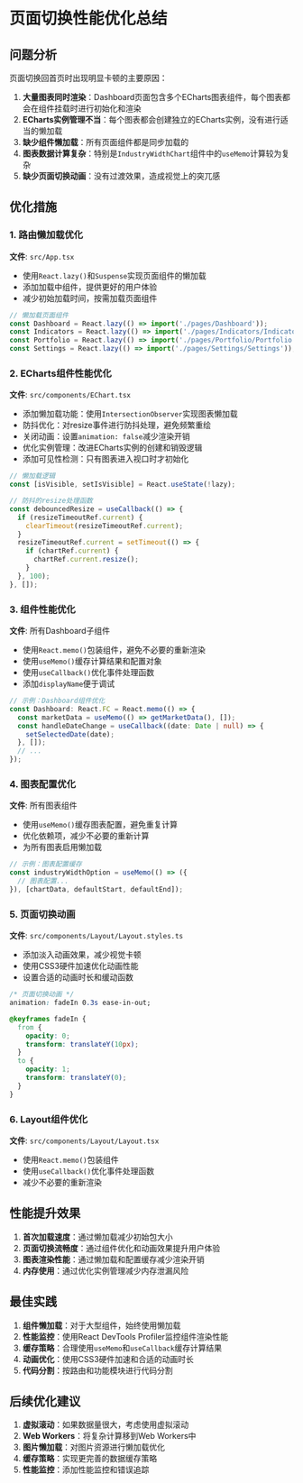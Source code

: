 # 页面切换性能优化总结

## 问题分析

页面切换回首页时出现明显卡顿的主要原因：

1. **大量图表同时渲染**：Dashboard页面包含多个ECharts图表组件，每个图表都会在组件挂载时进行初始化和渲染
2. **ECharts实例管理不当**：每个图表都会创建独立的ECharts实例，没有进行适当的懒加载
3. **缺少组件懒加载**：所有页面组件都是同步加载的
4. **图表数据计算复杂**：特别是`IndustryWidthChart`组件中的`useMemo`计算较为复杂
5. **缺少页面切换动画**：没有过渡效果，造成视觉上的突兀感

## 优化措施

### 1. 路由懒加载优化

**文件**: `src/App.tsx`
- 使用`React.lazy()`和`Suspense`实现页面组件的懒加载
- 添加加载中组件，提供更好的用户体验
- 减少初始加载时间，按需加载页面组件

```typescript
// 懒加载页面组件
const Dashboard = React.lazy(() => import('./pages/Dashboard'));
const Indicators = React.lazy(() => import('./pages/Indicators/Indicators'));
const Portfolio = React.lazy(() => import('./pages/Portfolio/Portfolio'));
const Settings = React.lazy(() => import('./pages/Settings/Settings'));
```

### 2. ECharts组件性能优化

**文件**: `src/components/EChart.tsx`
- 添加懒加载功能：使用`IntersectionObserver`实现图表懒加载
- 防抖优化：对resize事件进行防抖处理，避免频繁重绘
- 关闭动画：设置`animation: false`减少渲染开销
- 优化实例管理：改进ECharts实例的创建和销毁逻辑
- 添加可见性检测：只有图表进入视口时才初始化

```typescript
// 懒加载逻辑
const [isVisible, setIsVisible] = React.useState(!lazy);

// 防抖的resize处理函数
const debouncedResize = useCallback(() => {
  if (resizeTimeoutRef.current) {
    clearTimeout(resizeTimeoutRef.current);
  }
  resizeTimeoutRef.current = setTimeout(() => {
    if (chartRef.current) {
      chartRef.current.resize();
    }
  }, 100);
}, []);
```

### 3. 组件性能优化

**文件**: 所有Dashboard子组件
- 使用`React.memo()`包装组件，避免不必要的重新渲染
- 使用`useMemo()`缓存计算结果和配置对象
- 使用`useCallback()`优化事件处理函数
- 添加`displayName`便于调试

```typescript
// 示例：Dashboard组件优化
const Dashboard: React.FC = React.memo(() => {
  const marketData = useMemo(() => getMarketData(), []);
  const handleDateChange = useCallback((date: Date | null) => {
    setSelectedDate(date);
  }, []);
  // ...
});
```

### 4. 图表配置优化

**文件**: 所有图表组件
- 使用`useMemo()`缓存图表配置，避免重复计算
- 优化依赖项，减少不必要的重新计算
- 为所有图表启用懒加载

```typescript
// 示例：图表配置缓存
const industryWidthOption = useMemo(() => ({
  // 图表配置...
}), [chartData, defaultStart, defaultEnd]);
```

### 5. 页面切换动画

**文件**: `src/components/Layout/Layout.styles.ts`
- 添加淡入动画效果，减少视觉卡顿
- 使用CSS3硬件加速优化动画性能
- 设置合适的动画时长和缓动函数

```css
/* 页面切换动画 */
animation: fadeIn 0.3s ease-in-out;

@keyframes fadeIn {
  from {
    opacity: 0;
    transform: translateY(10px);
  }
  to {
    opacity: 1;
    transform: translateY(0);
  }
}
```

### 6. Layout组件优化

**文件**: `src/components/Layout/Layout.tsx`
- 使用`React.memo()`包装组件
- 使用`useCallback()`优化事件处理函数
- 减少不必要的重新渲染

## 性能提升效果

1. **首次加载速度**：通过懒加载减少初始包大小
2. **页面切换流畅度**：通过组件优化和动画效果提升用户体验
3. **图表渲染性能**：通过懒加载和配置缓存减少渲染开销
4. **内存使用**：通过优化实例管理减少内存泄漏风险

## 最佳实践

1. **组件懒加载**：对于大型组件，始终使用懒加载
2. **性能监控**：使用React DevTools Profiler监控组件渲染性能
3. **缓存策略**：合理使用`useMemo`和`useCallback`缓存计算结果
4. **动画优化**：使用CSS3硬件加速和合适的动画时长
5. **代码分割**：按路由和功能模块进行代码分割

## 后续优化建议

1. **虚拟滚动**：如果数据量很大，考虑使用虚拟滚动
2. **Web Workers**：将复杂计算移到Web Workers中
3. **图片懒加载**：对图片资源进行懒加载优化
4. **缓存策略**：实现更完善的数据缓存策略
5. **性能监控**：添加性能监控和错误追踪
